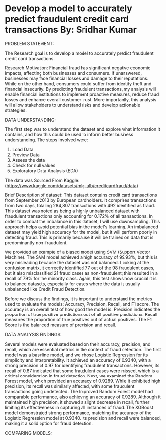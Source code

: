 # Develop a model to accurately predict fraudulent credit card transactions By: Sridhar Kumar

PROBLEM STATEMENT: 

The Research goal is to develop a model to accurately predict fraudulent credit card transactions. 

Research Motivation: Financial fraud has significant negative economic impacts, affecting both businesses and consumers. If unanswered, businesses may face financial losses and damage to their reputations. While on the other hand, consumers could suffer from identity theft and financial insecurity. By predicting fraudulent transactions, my analysis will enable financial institutions to implement proactive measures, reduce fraud losses and enhance overall customer trust. More importantly, this analysis will allow stakeholders to understand risks and develop actionable strategies.

DATA UNDERSTANDING:

The first step was to understand the dataset and explore what information it contains, and how this could be used to inform better business understanding. The steps involved were:

1. Load Data
2. Preview Data
3. Assess the data
4. Check for null values
5. Exploratory Data Analysis (EDA)

The data was Sourced From Kaggle: (https://www.kaggle.com/datasets/mlg-ulb/creditcardfraud/data)

Brief Description of dataset: This dataset contains credit card transactions from September 2013 by European cardholders. It comprises transactions from two days, totaling 284,807 transactions with 492 identified as fraud. This dataset was noted as being a highly unbalanced dataset with fraudulent transactions only accounting for 0.172% of all transactions. In order to combat the imbalance in this dataset, I will use downsampling. This approach helps avoid potential bias in the model's learning. An imbalanced dataset may yield high accuracy for the model, but it will perform poorly in detecting fraud. This is primarily because it will be trained on data that is predominantly non-fraudulent.

We provided an example of a biased model using SVM (Support Vector Machine). The SVM model achieved a high accuracy of 99.93%, but this is very misleading because the dataset was not balanced. Looking at the confusion matrix, it correctly identified 77 out of the 98 fraudulent cases, but it also misclassified 21 fraud cases as non-fraudulent; this resulted in a recall of 79% for the minority class. Again, this test shows how crucial it is to balance datasets, especially for cases where the data is usually unbalanced like Credit Fraud Detection.

Before we discuss the findings, it is important to understand the metrics used to evaluate the models: Accuracy, Precision, Recall, and F1 score. The accuracy is an overall test of how good the model is. Precision indicates the proportion of true positive predictions out of all positive predictions. Recall measures the proportion of true positives out of actual positives. The F1 Score is the balanced measure of precision and recall. 

DATA ANALYSIS FINDINGS:

Several models were evaluated based on their accuracy, precision, and recall, which are essential metrics in the context of fraud detection. The first model was a baseline model, and we chose Logistic Regression for its simplicity and interpretability. It achieved an accuracy of 0.9340, with a strong precision of 0.97 for identifying fraudulent transactions. However, its recall of 0.87 indicated that some fraudulent cases were missed, which is a critical consideration in fraud detection. Next, we examined the Random Forest model, which provided an accuracy of 0.9289. While it exhibited high precision, its recall was similarly affected, with some fraudulent transactions going undetected. The Improved Random Forest model had comparable performance, also achieving an accuracy of 0.9289. Although it maintained high precision, it showed a slight decrease in recall, further limiting its effectiveness in capturing all instances of fraud. The XGBoost model demonstrated strong performance, matching the accuracy of the Logistic Regression model at 0.9340. Its precision and recall were balanced, making it a solid option for fraud detection.


COMPARING MODELS:

